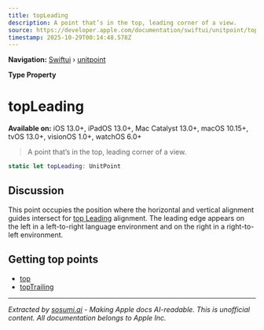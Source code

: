 ```yaml
---
title: topLeading
description: A point that’s in the top, leading corner of a view.
source: https://developer.apple.com/documentation/swiftui/unitpoint/topleading
timestamp: 2025-10-29T00:14:48.578Z
---
```


**Navigation:** [Swiftui](/documentation/swiftui) › [unitpoint](/documentation/swiftui/unitpoint)

**Type Property**

# topLeading

**Available on:** iOS 13.0+, iPadOS 13.0+, Mac Catalyst 13.0+, macOS 10.15+, tvOS 13.0+, visionOS 1.0+, watchOS 6.0+

> A point that’s in the top, leading corner of a view.

```swift
static let topLeading: UnitPoint
```

## Discussion

This point occupies the position where the horizontal and vertical alignment guides intersect for [top Leading](/documentation/swiftui/alignment/topleading) alignment. The leading edge appears on the left in a left-to-right language environment and on the right in a right-to-left environment.

## Getting top points

- [top](/documentation/swiftui/unitpoint/top)
- [topTrailing](/documentation/swiftui/unitpoint/toptrailing)

---

*Extracted by [sosumi.ai](https://sosumi.ai) - Making Apple docs AI-readable.*
*This is unofficial content. All documentation belongs to Apple Inc.*
